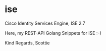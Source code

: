# ise



Cisco Identity Services Engine, ISE 2.7

  Here, my REST-API Golang Snippets for ISE :-)
  
Kind Regards,
Scottie
